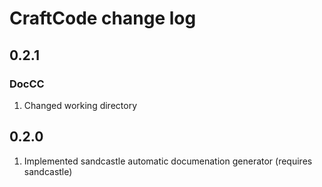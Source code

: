 # CraftCode change log

## 0.2.1
### DocCC
1. Changed working directory 

## 0.2.0
1. Implemented sandcastle automatic documenation generator (requires sandcastle)